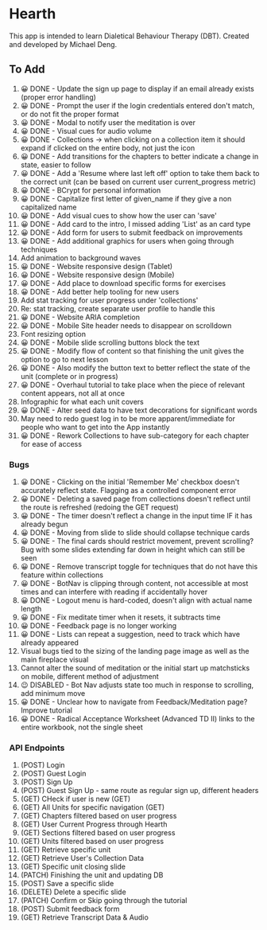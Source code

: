 # Hearth
This app is intended to learn Dialetical Behaviour Therapy (DBT). Created and developed by Michael Deng. 

## To Add
1. 😀 DONE - Update the sign up page to display if an email already exists (proper error handling)
2. 😀 DONE - Prompt the user if the login credentials entered don't match, or do not fit the proper format
3. 😀 DONE - Modal to notify user the meditation is over
4. 😀 DONE - Visual cues for audio volume
5. 😀 DONE - Collections -> when clicking on a collection item it should expand if clicked on the entire body, not just the icon
6. 😀 DONE - Add transitions for the chapters to better indicate a change in state, easier to follow
7. 😀 DONE - Add a 'Resume where last left off' option to take them back to the correct unit (can be based on current user current_progress metric)
8. 😀 DONE - BCrypt for personal information
9. 😀 DONE - Capitalize first letter of given_name if they give a non capitalized name
10. 😀 DONE - Add visual cues to show how the user can 'save'
11. 😀 DONE - Add card to the intro, I missed adding 'List' as an card type
12. 😀 DONE - Add form for users to submit feedback on improvements
13. 😀 DONE - Add additional graphics for users when going through techniques
14. Add animation to background waves
15. 😀 DONE - Website responsive design (Tablet)
16. 😀 DONE - Website responsive design (Mobile)
17. 😀 DONE - Add place to download specific forms for exercises
18. 😀 DONE - Add better help tooling for new users
19. Add stat tracking for user progress under 'collections'
20. Re: stat tracking, create separate user profile to handle this
21. 😀 DONE - Website ARIA completion
22. 😀 DONE - Mobile Site header needs to disappear on scrolldown
23. Font resizing option
24. 😀 DONE - Mobile slide scrolling buttons block the text
25. 😀 DONE - Modify flow of content so that finishing the unit gives the option to go to next lesson
26. 😀 DONE - Also modify the button text to better reflect the state of the unit (complete or in progress)
27. 😀 DONE - Overhaul tutorial to take place when the piece of relevant content appears, not all at once
28. Infographic for what each unit covers
29. 😀 DONE - Alter seed data to have text decorations for significant words
30. May need to redo guest log in to be more apparent/immediate for people who want to get into the App instantly
31. 😀 DONE - Rework Collections to have sub-category for each chapter for ease of access


### Bugs
1. 😀 DONE - Clicking on the initial 'Remember Me' checkbox doesn't accurately reflect state. Flagging as a controlled component error
2. 😀 DONE - Deleting a saved page from collections doesn't reflect until the route is refreshed (redoing the GET request)
3. 😀 DONE - The timer doesn't reflect a change in the input time IF it has already begun
4. 😀 DONE - Moving from slide to slide should collapse technique cards
5. 😀 DONE - The final cards should restrict movement, prevent scrolling? Bug with some slides extending far down in height which can still be seen
6. 😀 DONE - Remove transcript toggle for techniques that do not have this feature within collections
7. 😀 DONE - BotNav is clipping through content, not accessible at most times and can interfere with reading if accidentally hover
8. 😀 DONE - Logout menu is hard-coded, doesn't align with actual name length
9. 😀 DONE - Fix meditate timer when it resets, it subtracts time
10. 😀 DONE - Feedback page is no longer working
11. 😀 DONE - Lists can repeat a suggestion, need to track which have already appeared
12. Visual bugs tied to the sizing of the landing page image as well as the main fireplace visual
13. Cannot alter the sound of meditation or the initial start up matchsticks on mobile, different method of adjustment
14. 😉 DISABLED - Bot Nav adjusts state too much in response to scrolling, add minimum move
15. 😀 DONE - Unclear how to navigate from Feedback/Meditation page? Improve tutorial
16. 😀 DONE - Radical Acceptance Worksheet (Advanced TD II) links to the entire workbook, not the single sheet

### API Endpoints
1. (POST) Login
2. (POST) Guest Login
3. (POST) Sign Up
4. (POST) Guest Sign Up - same route as regular sign up, different headers
5. (GET) CHeck if user is new (GET)
6. (GET) All Units for specific navigation (GET)
7. (GET) Chapters filtered based on user progress
8. (GET) User Current Progress through Hearth
9. (GET) Sections filtered based on user progress
10. (GET) Units filtered based on user progress
11. (GET) Retrieve specific unit
12. (GET) Retrieve User's Collection Data
13. (GET) Specific unit closing slide
14. (PATCH) Finishing the unit and updating DB
15. (POST) Save a specific slide
16. (DELETE) Delete a specific slide
17. (PATCH) Confirm or Skip going through the tutorial 
18. (POST) Submit feedback form
19. (GET) Retrieve Transcript Data & Audio

<!-- 
  //austin bray
  //margaret (Aundreya's wife)
  //justin hugh //also recommended the bot nav be more accessible
  //james suresh -->


 <!-- New Tutorial
 - Detect if user is new, each tutorial tooltip needs its own state to determine if it is 'completed'. I can just save to localStorage, easier
 - Home page needs tutorials for bottom nav, return to homepage, log out, additional navigation options bar
 - Chapters page needs a tutorial for chapter progression, also what the new Go To Next Button does
 - Unit slides need tutorials for navigation, saving. Also on additional resources when needed -->

 <!-- newUser? Then toggle flag and run through tooltip component? Click anywhere on screen and it moves onto next. Add this onclick to the portal's parent since it'll bubble up anyways

 Using a separate component for each 'area', have this component render child Portal Modals and once they finish, save to LocalStorage and keep them closed. 

 HomePage -> localStorage no item || newUser -> TutorialModals On -> createPortals on body -> TutorialModals off -> localStorage createItem

 * May have to patchNew API call later, when they have successfully reached techniques to see all content
 * or have seperate localStorage tracking for main user and guest user -->